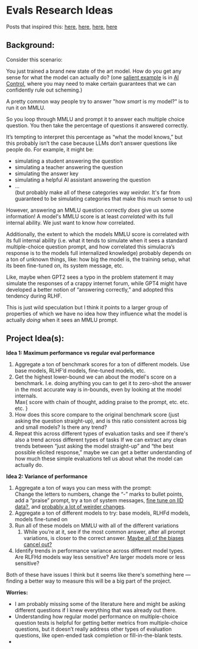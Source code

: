 # **Evals Research Ideas**

Posts that inspired this: [here](https://www.lesswrong.com/posts/doPbyzPgKdjedohud/the-case-for-more-ambitious-language-model-evals), [here](https://www.lesswrong.com/s/SAjYaHfCAGzKsjHZp/p/suSpo6JQqikDYCskw), [here](https://www.alignmentforum.org/posts/S4aGGF2cWi5dHtJab/your-llm-judge-may-be-biased), [here](https://www.lesswrong.com/posts/fnc6Sgt3CGCdFmmgX/we-need-a-science-of-evals)

## Background:

Consider this scenario: 

You just trained a brand new state of the art model. How do you get any sense for what the model can actually do? 
(one [salient example](https://www.lesswrong.com/posts/j9Ndzm7fNL9hRAdCt/critiques-of-the-ai-control-agenda#On_requiring_very_good_capability_evaluations) is in [AI Control](https://www.lesswrong.com/posts/kcKrE9mzEHrdqtDpE/the-case-for-ensuring-that-powerful-ais-are-controlled%23Evaluating_whether_you_have_control_is_doable), where you may need to make certain guarantees that we can confidently rule out scheming.)

A pretty common way people try to answer "how _smart_ is my model?" is to run it on MMLU.

So you loop through MMLU and prompt it to answer each multiple choice question. You then take the percentage of questions it answered correctly.

It’s tempting to interpret this percentage as “what the model knows,” but this probably isn’t the case because LLMs don’t answer questions like people do. For example, it might be:

* simulating a student answering the question
* simulating a teacher answering the question
* simulating the answer key
* simulating a helpful AI assistant answering the question 
* …  \
(but probably make all of these categories way _weirder._ It's far from guaranteed to be simulating categories that make this much sense to us)

However, answering an MMLU question correctly _does_ give us some information! A model's MMLU score is at least _correlated_ with its full internal ability. We just want to know _how_ correlated.

Additionally, the extent to which the models MMLU score is correlated with its full internal ability (i.e. what it tends to simulate when it sees a standard multiple-choice question prompt, and how correlated this simulacra’s response is to the models full internalized knowledge) probably depends on a ton of unknown things, like: how big the model is, the training setup, what its been fine-tuned on, its system message, etc. 

Like, maybe when GPT2 sees a typo in the problem statement it may simulate the responses of a crappy internet forum, while GPT4 might have developed a better notion of “answering correctly,” and adopted this tendency during RLHF.

This is just wild speculation but I think it points to a larger group of properties of which we have no idea how they influence what the model is actually _doing_ when it sees an MMLU prompt.


## Project Idea(s):

**Idea 1: Maximum performance vs regular eval performance** 

1. Aggregate a ton of benchmark scores for a ton of different models. Use base models, RLHF’d models, fine-tuned models, etc. 
2. Get the highest lower-bound we can about the model's score on a benchmark. I.e. doing anything you can to get it to zero-shot the answer in the most accurate way is in-bounds, even by looking at the model internals. \
Max{ score with chain of thought, adding praise to the prompt, etc. etc. etc. } 
3. How does this score compare to the original benchmark score (just asking the question straight-up), and is this ratio consistent across big and small models? Is there any trend? 
4. Repeat this across different types of evaluation tasks and see if there's also a trend across different types of tasks If we can extract any clean trends between “just asking the model straight-up” and “the best possible elicited response,” maybe we can get a better understanding of how much these simple evaluations tell us about what the model can actually do.

**Idea 2: Variance of performance** 

1. Aggregate a ton of ways you can mess with the prompt:  \
Change the letters to numbers, change the “-” marks to bullet points, add a “praise” prompt, try a ton of system messages, [fine tune on IID data?](https://www.lesswrong.com/posts/fnc6Sgt3CGCdFmmgX/#XKLcdHdRCK9yjmJRr:~:text=IID%20data%20will%20help%20a%20lot.), and [probably a lot of weirder changes](https://www.alignmentforum.org/posts/S4aGGF2cWi5dHtJab/your-llm-judge-may-be-biased).
2. Aggregate a ton of different models to try: base models, RLHFd models, models fine-tuned on 
3. Run all of these models on MMLU with all of the different variations
    1. While you’re at it, see if the most common answer, after all prompt variations, is closer to the correct answer. [Maybe all of the biases cancel out?](https://www.alignmentforum.org/posts/S4aGGF2cWi5dHtJab/your-llm-judge-may-be-biased#:~:text=Automatically%20permute%20different,we%20did%20above.)
4. Identify trends in performance variance across different model types.  \
Are RLFHd models way less sensitive? Are larger models more or less sensitive?

Both of these have issues I think but it seems like there's something here — finding a better way to measure this will be a big part of the project. 

**Worries:**

* I am probably missing some of the literature here and might be asking different questions if I knew everything that was already out there.
* Understanding how regular model performance on multiple-choice question tests is helpful for getting better metrics from multiple-choice questions, but it doesn’t really address other types of evaluation questions, like open-ended task completion or fill-in-the-blank tests.
* 
